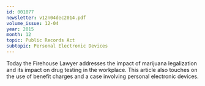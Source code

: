 ```yaml
---
id: 001077
newsletter: v12n04dec2014.pdf
volume_issue: 12-04
year: 2015
month: 12
topic: Public Records Act
subtopic: Personal Electronic Devices
---
```


Today the Firehouse Lawyer addresses the impact of marijuana legalization and its impact on drug testing in the workplace. This article also touches on the use of benefit charges and a case involving personal electronic devices.